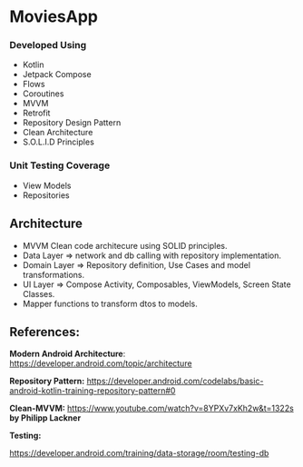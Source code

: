 # MoviesApp

### Developed Using
- Kotlin
- Jetpack Compose
- Flows
- Coroutines
- MVVM
- Retrofit
- Repository Design Pattern
- Clean Architecture
- S.O.L.I.D Principles

### Unit Testing Coverage
- View Models
- Repositories

## Architecture
- MVVM Clean code architecure using SOLID principles.
- Data Layer => network and db calling with repository implementation.
- Domain Layer => Repository definition, Use Cases and model transformations.
- UI Layer => Compose Activity, Composables, ViewModels, Screen State Classes.
- Mapper functions to transform dtos to models.

## References:
**Modern Android Architecture**: https://developer.android.com/topic/architecture

**Repository Pattern:** https://developer.android.com/codelabs/basic-android-kotlin-training-repository-pattern#0

**Clean-MVVM:** https://www.youtube.com/watch?v=8YPXv7xKh2w&t=1322s **by Philipp Lackner**

**Testing:**

https://developer.android.com/training/data-storage/room/testing-db
